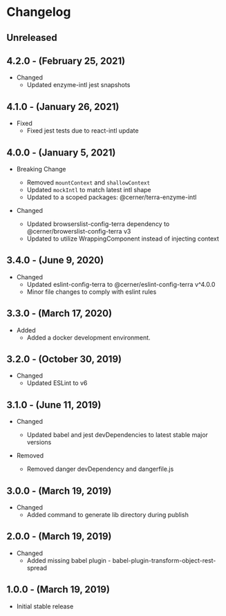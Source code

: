 # Changelog

## Unreleased

## 4.2.0 - (February 25, 2021)

* Changed
  * Updated enzyme-intl jest snapshots

## 4.1.0 - (January 26, 2021)

* Fixed
  * Fixed jest tests due to react-intl update

## 4.0.0 - (January 5, 2021)

* Breaking Change
  * Removed `mountContext` and `shallowContext`
  * Updated `mockIntl` to match latest intl shape
  * Updated to a scoped packages: @cerner/terra-enzyme-intl

* Changed
  * Updated browserslist-config-terra dependency to @cerner/browerslist-config-terra v3
  * Updated to utilize WrappingComponent instead of injecting context

## 3.4.0 - (June 9, 2020)

* Changed
  * Updated eslint-config-terra to @cerner/eslint-config-terra v^4.0.0
  * Minor file changes to comply with eslint rules

## 3.3.0 - (March 17, 2020)

* Added
  * Added a docker development environment.

## 3.2.0 - (October 30, 2019)

* Changed
  * Updated ESLint to v6

## 3.1.0 - (June 11, 2019)

* Changed
  * Updated babel and jest devDependencies to latest stable major versions

* Removed
  * Removed danger devDependency and dangerfile.js

## 3.0.0 - (March 19, 2019)

* Changed
  * Added command to generate lib directory during publish

## 2.0.0 - (March 19, 2019)

* Changed
  * Added missing babel plugin - babel-plugin-transform-object-rest-spread

## 1.0.0 - (March 19, 2019)

* Initial stable release
